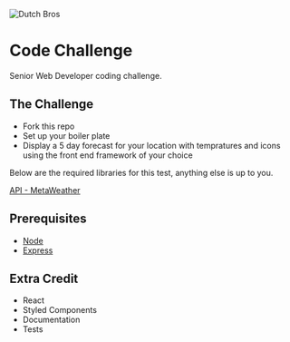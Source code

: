 ![Dutch Bros](https://files.dutchbros.com/StaticImages/Dutch_Bros_Logo.png)

# Code Challenge
Senior Web Developer coding challenge.

## The Challenge

- Fork this repo
- Set up your boiler plate
- Display a 5 day forecast for your location with tempratures and icons using the front end framework of your choice

Below are the required libraries for this test, anything else is up to you.

[API - MetaWeather](https://www.metaweather.com/api/)

## Prerequisites

* [Node](https://nodejs.org/en/)
* [Express](https://expressjs.com/)

## Extra Credit

* React
* Styled Components
* Documentation
* Tests
